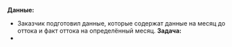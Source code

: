 **Данные:**
- Заказчик подготовил данные, которые содержат данные на месяц до оттока и факт оттока на определённый месяц.
**Задача:**
-
